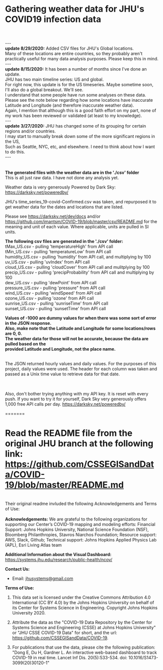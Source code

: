 
# Gathering weather data for JHU's COVID19 infection data

<br>
<br>
---<br>
<b>update 8/29/2020:</b> Added CSV files for JHU's Global locations.<br>
Many of these locations are entire countries, so they probably aren't practically useful for many data analysis purposes. Please keep this in mind.<br>
---<br>
<b>update 8/15/2020:</b> It has been a number of months since I've done an update.<br>
JHU has two main timeline series: US and global.<br>
For right now, this update is for the US timeseries. Maybe sometime soon, I'll also do a global breakout. We'll see.<br>
I understand that some people have run some analyses on these data. Please see the note below regarding how some locations have inaccurate Latitude and Longitude (and therefore inaccurate weather data).<br>
Again, I mention that although this is a good faith effort on my part, none of my work has been reviewed or validated (at least to my knowledge).<br>
---<br>
<b>update 3/27/2020:</b> JHU has changed some of its grouping for certain regions and/or countries.<br>
I may start to manually break down some of the more significant regions in the US,<br>
Such as Seattle, NYC, etc, and elsewhere. I need to think about how I want to do this.<br>
---<br>
<br>
<br>
<b>The generated files with the weather data are in the './csv' folder</b><br>
This is all just raw data. I have not done any analysis yet.<br>

Weather data is very generously Powered by Dark Sky: https://darksky.net/poweredby/

JHU's time_series_19-covid-Confirmed.csv was taken, and repurposed it to get weather data for the dates and locations that are listed.

Please see https://darksky.net/dev/docs and/or https://github.com/imantsm/COVID-19/blob/master/csv/README.md for the meaning and unit of each value. Where applicable, units are pulled in SI units.

<b>The following csv files are generated in the './csv' folder:<br></b>
  tMax_US.csv       - pulling 'temperatureHigh' from API call<br>
  tMin_US.csv       - pulling 'temperatureLow' from API call<br>
  humidity_US.csv   - pulling 'humidity' from API call, and multiplying by 100<br>
  uv_US.csv         - pulling 'uvIndex' from API call<br>
  cloud_US.csv      - pulling 'cloudCover' from API call and mulitplying by 100<br>
  precip_US.csv     - pulling 'precipProbability' from API call and multiplying by 100<br>
  dew_US.csv        - pulling 'dewPoint' from API call<br>
  pressure_US.csv   - pulling 'pressure" from API call<br>
  wind_US.csv       - pulling 'windSpeed' from API call<br>
  ozone_US.csv      - pulling 'ozone' from API call<br>
  sunrise_US.csv    - pulling 'sunriseTime' from API call<br>
  sunset_US.csv     - pulling 'sunsetTime' from API call<br>

<b>Values of -1000 are dummy values for when there was some sort of error in the JSON response.<br>
Also, make note that the Latitude and Longitude for some locations/rows are 0, 0.<br>
The weather data for those will not be accurate, because the data are pulled based on the <br>
provided Latitude and Longitude, not the place name.</b><br><br>


The JSON returned hourly values and daily values. For the purposes of this project, daily values were used. The header for each column was taken and passed as a Unix time value to retrieve data for that date.<br><br><br>

Also, don't bother trying anything with my API key. It is reset with every push. If you want to try it for yourself, Dark Sky very generously offers 1,000 free API calls per day. https://darksky.net/poweredby/



=======
# Read the README file from the original JHU branch at the following link: https://github.com/CSSEGISandData/COVID-19/blob/master/README.md <br>
<br>
Their original readme invluded the following Acknowledgements and Terms of Use:<br><br>
<b>Acknowledgements:</b>
We are grateful to the following organizations for supporting our Center’s COVID-19 mapping and modeling efforts:
Financial Support: Johns Hopkins University, National Science Foundation (NSF), Bloomberg Philanthropies, Stavros Niarchos Foundation;
Resource support: AWS, Slack, Github; Technical support: Johns Hopkins Applied Physics Lab (APL), Esri Living Atlas team

<b>Additional Information about the Visual Dashboard:</b>
https://systems.jhu.edu/research/public-health/ncov/

<b>Contact Us: </b>

* Email: jhusystems@gmail.com



<b>Terms of Use:</b>

1. This data set is licensed under the Creative Commons Attribution 4.0 International (CC BY 4.0) by the Johns Hopkins University on behalf of its Center for Systems Science in Engineering.  Copyright Johns Hopkins University 2020.

2. Attribute the data as the "COVID-19 Data Repository by the Center for Systems Science and Engineering (CSSE) at Johns Hopkins University" or "JHU CSSE COVID-19 Data" for short, and the url: https://github.com/CSSEGISandData/COVID-19.  

3. For publications that use the data, please cite the following publication: "Dong E, Du H, Gardner L. An interactive web-based dashboard to track COVID-19 in real time. Lancet Inf Dis. 20(5):533-534. doi: 10.1016/S1473-3099(20)30120-1"
